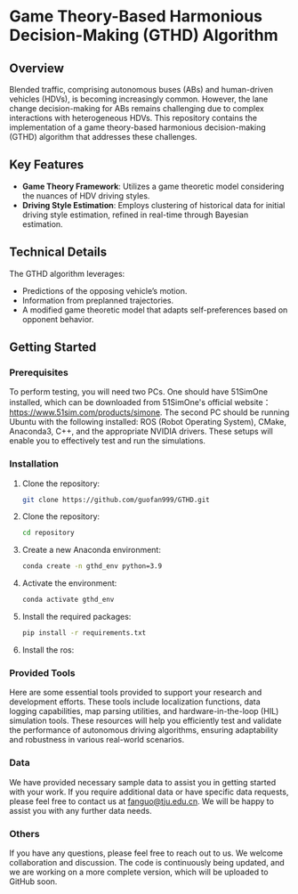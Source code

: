 # Game Theory-Based Harmonious Decision-Making (GTHD) Algorithm

## Overview
Blended traffic, comprising autonomous buses (ABs) and human-driven vehicles (HDVs), is becoming increasingly common. However, the lane change decision-making for ABs remains challenging due to complex interactions with heterogeneous HDVs. This repository contains the implementation of a game theory-based harmonious decision-making (GTHD) algorithm that addresses these challenges.

## Key Features
- **Game Theory Framework**: Utilizes a game theoretic model considering the nuances of HDV driving styles.
- **Driving Style Estimation**: Employs clustering of historical data for initial driving style estimation, refined in real-time through Bayesian estimation.

## Technical Details
The GTHD algorithm leverages:
- Predictions of the opposing vehicle’s motion.
- Information from preplanned trajectories.
- A modified game theoretic model that adapts self-preferences based on opponent behavior.

## Getting Started
### Prerequisites
To perform testing, you will need two PCs. One should have 51SimOne installed, which can be downloaded from 51SimOne's official website：https://www.51sim.com/products/simone. The second PC should be running Ubuntu with the following installed: ROS (Robot Operating System), CMake, Anaconda3, C++, and the appropriate NVIDIA drivers. These setups will enable you to effectively test and run the simulations.

### Installation
1. Clone the repository:
   ```bash
   git clone https://github.com/guofan999/GTHD.git
2. Clone the repository:
   ```bash
   cd repository
3. Create a new Anaconda environment:
   ```bash
   conda create -n gthd_env python=3.9
4. Activate the environment:
   ```bash
   conda activate gthd_env
5. Install the required packages:
   ```bash
   pip install -r requirements.txt
6. Install the ros:
   
### Provided Tools
Here are some essential tools provided to support your research and development efforts. These tools include localization functions, data logging capabilities, map parsing utilities, and hardware-in-the-loop (HIL) simulation tools. These resources will help you efficiently test and validate the performance of autonomous driving algorithms, ensuring adaptability and robustness in various real-world scenarios.

### Data
We have provided necessary sample data to assist you in getting started with your work. If you require additional data or have specific data requests, please feel free to contact us at fanguo@tju.edu.cn. We will be happy to assist you with any further data needs.

### Others
If you have any questions, please feel free to reach out to us. We welcome collaboration and discussion. The code is continuously being updated, and we are working on a more complete version, which will be uploaded to GitHub soon.

